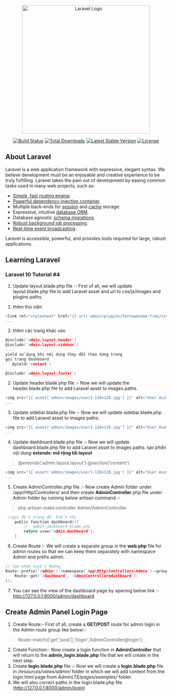 <p align="center"><a href="https://laravel.com" target="_blank"><img src="https://raw.githubusercontent.com/laravel/art/master/logo-lockup/5%20SVG/2%20CMYK/1%20Full%20Color/laravel-logolockup-cmyk-red.svg" width="400" alt="Laravel Logo"></a></p>

<p align="center">
<a href="https://github.com/laravel/framework/actions"><img src="https://github.com/laravel/framework/workflows/tests/badge.svg" alt="Build Status"></a>
<a href="https://packagist.org/packages/laravel/framework"><img src="https://img.shields.io/packagist/dt/laravel/framework" alt="Total Downloads"></a>
<a href="https://packagist.org/packages/laravel/framework"><img src="https://img.shields.io/packagist/v/laravel/framework" alt="Latest Stable Version"></a>
<a href="https://packagist.org/packages/laravel/framework"><img src="https://img.shields.io/packagist/l/laravel/framework" alt="License"></a>
</p>

## About Laravel

Laravel is a web application framework with expressive, elegant syntax. We believe development must be an enjoyable and creative experience to be truly fulfilling. Laravel takes the pain out of development by easing common tasks used in many web projects, such as:

- [Simple, fast routing engine](https://laravel.com/docs/routing).
- [Powerful dependency injection container](https://laravel.com/docs/container).
- Multiple back-ends for [session](https://laravel.com/docs/session) and [cache](https://laravel.com/docs/cache) storage.
- Expressive, intuitive [database ORM](https://laravel.com/docs/eloquent).
- Database agnostic [schema migrations](https://laravel.com/docs/migrations).
- [Robust background job processing](https://laravel.com/docs/queues).
- [Real-time event broadcasting](https://laravel.com/docs/broadcasting).

Laravel is accessible, powerful, and provides tools required for large, robust applications.

## Learning Laravel
### Laravel 10 Tutorial #4
1) Update layout.blade.php file :-
First of all, we will update layout.blade.php file to add Laravel asset and url to css/js/images and plugins paths.
1. thêm thư viện

```c 
<link rel="stylesheet" href="{{ url('admin/plugins/fontawesome-free/css/all.min.css') }}">
...
```

2. thêm các trang khác vào

 ```c 
 @include('admin.layout.header')
 @include('admin.layout.sidebar')
 ...
 yield sử dụng khi nội dung thay đổi theo từng trang 
 gọi trang dashboard
    @yield('content')

@include('admin.layout.footer')
```

2) Update header.blade.php file :-
Now we will update the header.blade.php file to add Laravel asset to images paths.
```c 
<img src="{{ asset('admin/images/user1-128x128.jpg') }}" alt="User Avatar" class="img-size-50 mr-3 img-circle">
...
```

3) Update sidebar.blade.php file :-
Now we will update sidebar.blade.php file to add Laravel asset to images paths.
```c 
<img src="{{ asset('admin/images/user1-128x128.jpg') }}" alt="User Avatar" class="img-size-50 mr-3 img-circle">
...
```
4) Update dashboard.blade.php file :-
Now we will update dashboard.blade.php file to add Laravel asset to images paths.
_tạo phần nội dung_
**extends: mở rộng tối layout**
>   @extends('admin.layout.layout')
  @section('content')
```c 
<img src="{{ asset('admin/images/user1-128x128.jpg') }}" alt="User Avatar" class="img-size-50 mr-3 img-circle">
...
```
5) Create AdminController.php file :-
Now create Admin folder under /app/Http/Controllers/ and then create **AdminController**.php file under Admin folder by running below artisan command :-
>php artisan make:controller Admin/AdminController
```c 
 //gọi đến trang để hiển thị
    public function dashboard(){
        //  admin_dashboard.blade.php
        return view('admin.dashboard');
    }
```

6) Create Route :-
We will create a separate group in the **web.php** file for admin routes so that we can keep them separately with namespace Admin and prefix admin.
```c 
// tạo nhóm tuyến đường
Route::prefix('/admin')->namespace('App\Http\Controllers\Admin')->group(function () {
    Route::get('/dashboard', 'AdminController@dashboard');
});
```
7) You can see the view of the dashboard page by opening below link :-
http://127.0.0.1:8000/admin/dashboard
## Create Admin Panel Login Page
1) Create Route:- 
First of all, create a **GET/POST** route for admin login in the Admin route group like below:-
>Route::match(['get','post'],'/login','AdminController@login');

2) Create Function:-
Now create a login function in **AdminController** that will return to the **admin_login.blade.php** file that we will create in the next step.
3) Create **login.blade.php** file :-
Now we will create a **login.blade.php** file in _/resources/views/admin/_ folder in which we will add content from the login.html page from _AdminLTE/pages/examples/_ folder. 
4) We will also correct paths in the login.blade.php file. 
(http://127.0.0.1:8000/admin/login)